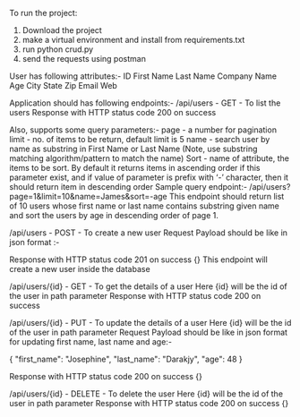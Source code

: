 To run the project:
1. Download the project
2. make a virtual environment and install from requirements.txt
3. run python crud.py
4. send the requests using postman

User has following attributes:-
ID
First Name
Last Name
Company Name
Age
City
State
Zip
Email
Web

Application should has following endpoints:-
/api/users - GET - To list the users 
Response with HTTP status code 200 on success


Also, supports some query parameters:-
page - a number for pagination
limit - no. of items to be return, default limit is 5
name - search user by name as substring in First Name or Last Name (Note, use substring matching algorithm/pattern to match the name)
Sort - name of attribute, the items to be sort. By default it returns items in ascending order if  this parameter exist, and if value of parameter is prefix with ‘-’ character, then it should return item in descending order
Sample query endpoint:- /api/users?page=1&limit=10&name=James&sort=-age
This endpoint should return list of 10 users whose first name or last name contains substring given name and sort the users by age in descending order of page 1.



/api/users - POST - To create a new user
Request Payload should be like in json format :-

Response with HTTP status code 201 on success
	{}
This endpoint will create a new user inside the database



/api/users/{id} - GET - To get the details of a user
Here {id} will be the id of the user in path parameter 
Response with HTTP status code 200 on success
	


/api/users/{id} - PUT - To update the details of a user
Here {id} will be the id of the user in path parameter 
Request Payload should be like in json format for updating first name, last name and age:-

{
    "first_name": "Josephine",
    "last_name": "Darakjy",
    "age": 48
}

Response with HTTP status code 200 on success
	{}

/api/users/{id} - DELETE - To delete the user
Here {id} will be the id of the user in path parameter 
Response with HTTP status code 200 on success
	{}
